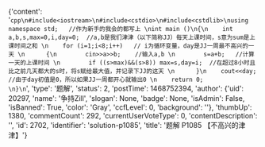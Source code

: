 {'content': '```cpp\n#include<iostream>\n#include<cstdio>\n#include<cstdlib>\nusing namespace std;   //作为新手的我会的都写上 \nint main ()\n{\n    int a,b,s,max=0,i,day=0;  //a,b是我们津津（以下简称JJ）每天上课时间，s意为sum是上课时间之和 \n    for (i=1;i<8;i++)   // i为循环变量，day是JJ一周最不高兴的一天 \n      {\n        cin>>a>>b;    //输入a,b \n        s=a+b;   //计算一天的上课时间 \n        if ((s>max)&&(s>8)) max=s,day=i;  //在超过8小时且比之前几天都大的s时，将s赋给最大值，并记录下JJ的这天 \n      }\n    cout<<day; //由于day初值是0，所以如果JJ一周都开心就输出0 \n    return 0;             \n}\n```', 'type': '题解', 'status': 2, 'postTime': 1468752394, 'author': {'uid': 20297, 'name': '争持Zill', 'slogan': None, 'badge': None, 'isAdmin': False, 'isBanned': True, 'color': 'Gray', 'ccfLevel': 0, 'background': ''}, 'thumbUp': 1380, 'commentCount': 292, 'currentUserVoteType': 0, 'contentDescription': '', 'id': 2702, 'identifier': 'solution-p1085', 'title': '题解 P1085 【不高兴的津津】'}